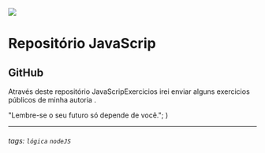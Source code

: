 ![](https://www.devmedia.com.br/arquivos/cursos/hello_world_js_2332/curso_hello_world_js_2332.jpg)

# Repositório JavaScrip

## GitHub 

Através deste repositório JavaScripExercicios irei enviar alguns exercicios públicos de minha autoria . 


"Lembre-se o seu futuro só depende de você."; )

---

###### tags: `lógica` `nodeJS`
